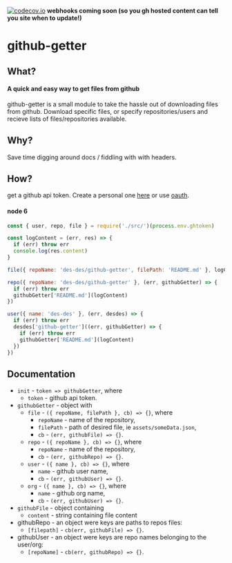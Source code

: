 [![codecov.io](https://codecov.io/github/des-des/github-getter/coverage.svg?branch=master)](https://codecov.io/github/des-des/github-getter?branch=master)
**webhooks coming soon (so you gh hosted content can tell you site when to update!)**

# github-getter

## What?

#### A quick and easy way to get files from github

github-getter is a small module to take the hassle out of downloading files from github. Download specific files, or specify repositories/users and recieve lists of files/repositories available.

## Why?

Save time digging around docs / fiddling with with headers.

## How?

get a github api token. Create a personal one [here](https://github.com/settings/tokens) or use [oauth](https://github.com/settings/tokens).

#### node 6
```js
const { user, repo, file } = require('./src/')(process.env.ghtoken)

const logContent = (err, res) => {
  if (err) throw err
  console.log(res.content)
}

file({ repoName: 'des-des/github-getter', filePath: 'README.md' }, logContent)

repo({ repoName: 'des-des/github-getter' }, (err, githubGetter) => {
  if (err) throw err
  githubGetter['README.md'](logContent)
})

user({ name: 'des-des' }, (err, desdes) => {
  if (err) throw err
  desdes['github-getter']((err, githubGetter) => {
    if (err) throw err
    githubGetter['README.md'](logContent)
  })
})
```

## Documentation

  * `init` - `token => githubGetter`, where
    * `token` - github api token.
  * `githubGetter` - object with
    * `file` - `({ repoName, filePath }, cb) => {}`, where
      * `repoName` - name of the repository,
      * `filePath` - path of desired file, ie `assets/someData.json`,
      * `cb` - `(err, githubFile) => {}`.
    * `repo` - `({ repoName }, cb) => {}`, where
      * `repoName` - name of the repository,
      * `cb` - `(err, githubRepo) => {}`.
    * `user` - `({ name }, cb) => {}`, where
      * `name` - github user name,
      * `cb` - `(err, githubUser) => {}`.
    * `org` - `({ name }, cb) => {}`, where
      * `name` - github org name,
      * `cb` - `(err, githubUser) => {}`.
  * `githubFile` - object containing
    * `content` - string containing file content
  * githubRepo - an object were keys are paths to repos files:
    * `[filepath]` - `cb(err, githubFile) => {}`.
  * githubUser - an object were keys are repo names belonging to the user/org:
    * `[repoName]` - `cb(err, githubRepo) => {}`.
